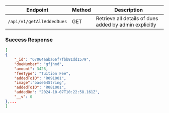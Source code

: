 
| Endpoint                                | Method | Description                                     |
|-----------------------------------------|--------|-------------------------------------------------|
| `/api/v1/getAllAddedDues`                      | GET    | Retrieve all details of dues added by admin explicitly      |

### Success Response 


```json
[
{
    "_id": "67064aaba66f7fbb81dd1579",
    "dueNumber": "gfjhnd",
    "amount": 3426,
    "feeType": "Tuition Fee",
    "addedToID": "R091001",
    "image":"base64String",   
    "addedToID": "R081001",
    "addedOn": "2024-10-07T10:22:58.161Z",
    "__v": 0
},...
]
```



